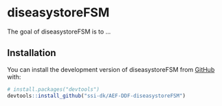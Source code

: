 
<!-- README.md is generated from README.Rmd. Please edit that file -->

# diseasystoreFSM

<!-- badges: start -->
<!-- badges: end -->

The goal of diseasystoreFSM is to …

## Installation

You can install the development version of diseasystoreFSM from
[GitHub](https://github.com/) with:

``` r
# install.packages("devtools")
devtools::install_github("ssi-dk/AEF-DDF-diseasystoreFSM")
```
